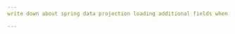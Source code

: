 ```yaml
---
write down about spring data projection loading additional fields when there is list of child rows in projection (check if there is a difference if child collection is raw entity or also a projection)

---
```

